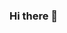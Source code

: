### Hi there 👋

<!--
**im7ps/im7ps** is a ✨ _special_ ✨ repository because its `README.md` (this file) appears on your GitHub profile.

Here are some ideas to get you started:

- 🔭 I’m currently working on ...
- 🌱 I’m currently learning ...
- 👯 I’m looking to collaborate on ...
- 🤔 I’m looking for help with ...
- 💬 Ask me about ...
- 📫 How to reach me: ...
- 😄 Pronouns: ...
- ⚡ Fun fact: ...

[![sgerace's 42 stats](https://badge42.vercel.app/api/v2/cl9ub3yz900110fmo8di310ny/stats?cursusId=21&coalitionId=126)](https://github.com/JaeSeoKim/badge42)
-->
